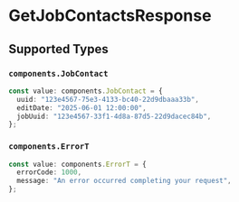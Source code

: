 # GetJobContactsResponse


## Supported Types

### `components.JobContact`

```typescript
const value: components.JobContact = {
  uuid: "123e4567-75e3-4133-bc40-22d9dbaaa33b",
  editDate: "2025-06-01 12:00:00",
  jobUuid: "123e4567-33f1-4d8a-87d5-22d9dacec84b",
};
```

### `components.ErrorT`

```typescript
const value: components.ErrorT = {
  errorCode: 1000,
  message: "An error occurred completing your request",
};
```

